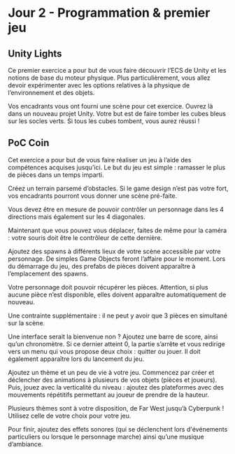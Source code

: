 # Jour 2 - Programmation & premier jeu

## Unity Lights

Ce premier exercice a pour but de vous faire découvrir l’ECS de Unity et les notions de base du moteur physique.
Plus particulièrement, vous allez devoir expérimenter avec les options relatives à la physique de l’environnement et des objets.

Vos encadrants vous ont fourni une scène pour cet exercice. Ouvrez là dans un nouveau projet Unity. Votre but est de faire tomber les cubes bleus sur les socles verts. Si tous les cubes tombent, vous aurez réussi !

## PoC Coin

Cet exercice a pour but de vous faire réaliser un jeu à l’aide des compétences acquises jusqu’ici. Le but du jeu est simple : ramasser le plus de pièces dans un temps imparti.

Créez un terrain parsemé d’obstacles. Si le game design n’est pas votre fort, vos encadrants pourront vous donner une scène pré-faite.

Vous devez être en mesure de pouvoir contrôler un personnage dans les 4 directions mais également sur les 4 diagonales.

Maintenant que vous pouvez vous déplacer, faites de même pour la caméra : votre souris doit être le contrôleur de cette dernière.

Ajoutez des spawns à différents lieux de votre scène accessible par votre personnage. De simples Game Objects feront l’affaire pour le moment. Lors du démarrage du jeu, des prefabs de pièces doivent apparaître à l’emplacement des spawns.

Votre personnage doit pouvoir récupérer les pièces. Attention, si plus aucune pièce n’est disponible, elles doivent apparaître automatiquement de nouveau.

Une contrainte supplémentaire : il ne peut y avoir que 3 pièces en simultané sur la scène.

Une interface serait la bienvenue non ? Ajoutez une barre de score, ainsi qu’un chronomètre. Si ce dernier atteint 0, la partie s’arrête et vous redirige vers un menu qui vous propose deux choix : quitter ou jouer. Il doit également apparaître lors du lancement du jeu.

Ajoutez un thème et un peu de vie à votre jeu.
Commencez par créer et déclencher des animations à plusieurs de vos objets (pièces et joueurs). Puis, jouez avec la verticalité du niveau : ajoutez des plateformes avec des mouvements répétitifs permettant au joueur de prendre de la hauteur.

Plusieurs thèmes sont à votre disposition, de Far West jusqu’à Cyberpunk ! Utilisez celle de votre choix pour votre jeu.

Pour finir, ajoutez des effets sonores (qui se déclenchent lors d'événements particuliers ou lorsque le personnage marche) ainsi qu’une musique d’ambiance.
